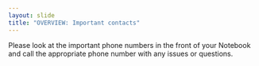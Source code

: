 ```yaml
---
layout: slide
title: "OVERVIEW: Important contacts"
---
```


Please look at the important phone numbers in the front of your Notebook and call the appropriate phone number with any issues or questions.
